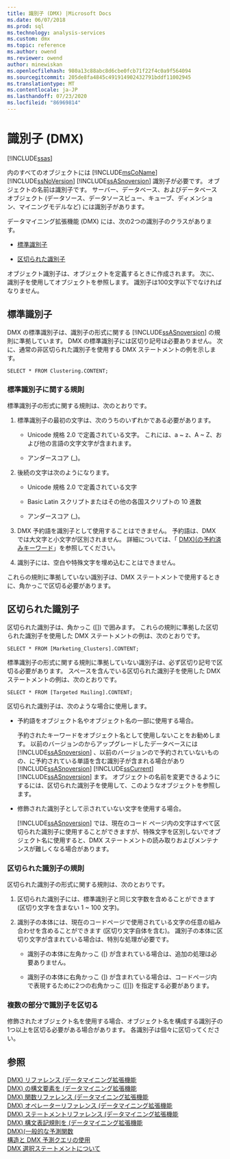 ```yaml
---
title: 識別子 (DMX) |Microsoft Docs
ms.date: 06/07/2018
ms.prod: sql
ms.technology: analysis-services
ms.custom: dmx
ms.topic: reference
ms.author: owend
ms.reviewer: owend
author: minewiskan
ms.openlocfilehash: 980a13c88abc8d6cbe0fcb71f22f4c0a9f564094
ms.sourcegitcommit: 205de8fa4845c491914902432791bddf11002945
ms.translationtype: MT
ms.contentlocale: ja-JP
ms.lasthandoff: 07/23/2020
ms.locfileid: "86969814"
---
```

# <a name="identifiers-dmx"></a>識別子 (DMX)
[!INCLUDE[ssas](../includes/applies-to-version/ssas.md)]

  内のすべてのオブジェクトには [!INCLUDE[msCoName](../includes/msconame-md.md)] [!INCLUDE[ssNoVersion](../includes/ssnoversion-md.md)] [!INCLUDE[ssASnoversion](../includes/ssasnoversion-md.md)] 識別子が必要です。 オブジェクトの名前は識別子です。 サーバー、データベース、およびデータベースオブジェクト (データソース、データソースビュー、キューブ、ディメンション、マイニングモデルなど) には識別子があります。  
  
 データマイニング拡張機能 (DMX) には、次の2つの識別子のクラスがあります。  
  
-   [標準識別子](#RegularIdentifiers)  
  
-   [区切られた識別子](#DelimitedIdentifiers)  
  
 オブジェクト識別子は、オブジェクトを定義するときに作成されます。 次に、識別子を使用してオブジェクトを参照します。 識別子は100文字以下でなければなりません。  
  
##  <a name="regular-identifiers"></a><a name="RegularIdentifiers"></a>標準識別子  
 DMX の標準識別子は、識別子の形式に関する [!INCLUDE[ssASnoversion](../includes/ssasnoversion-md.md)] の規則に準拠しています。 DMX の標準識別子には区切り記号は必要ありません。 次に、通常の非区切られた識別子を使用する DMX ステートメントの例を示します。  
  
```  
SELECT * FROM Clustering.CONTENT;  
```  
  
### <a name="rules-for-regular-identifiers"></a>標準識別子に関する規則  
 標準識別子の形式に関する規則は、次のとおりです。  
  
1.  標準識別子の最初の文字は、次のうちのいずれかである必要があります。  
  
    -   Unicode 規格&#xA0;2.0 で定義されている文字。 これには、a ~ z、A ~ Z、および他の言語の文字文字が含まれます。  
  
    -   アンダースコア (_)。  
  
2.  後続の文字は次のようになります。  
  
    -   Unicode 規格&#xA0;2.0 で定義されている文字  
  
    -   Basic Latin スクリプトまたはその他の各国スクリプトの 10 進数  
  
    -   アンダースコア (_)。  
  
3.  DMX 予約語を識別子として使用することはできません。 予約語は、DMX では大文字と小文字が区別されません。 詳細については、「 [DMX&#41;&#40;の予約済みキーワード](../dmx/reserved-keywords-dmx.md)」を参照してください。  
  
4.  識別子には、空白や特殊文字を埋め込むことはできません。  
  
 これらの規則に準拠していない識別子は、DMX ステートメントで使用するときに、角かっこで区切る必要があります。  
  
##  <a name="delimited-identifiers"></a><a name="DelimitedIdentifiers"></a>区切られた識別子  
 区切られた識別子は、角かっこ ([]) で囲みます。  これらの規則に準拠した区切られた識別子を使用した DMX ステートメントの例は、次のとおりです。  
  
```  
SELECT * FROM [Marketing_Clusters].CONTENT;  
```  
  
 標準識別子の形式に関する規則に準拠していない識別子は、必ず区切り記号で区切る必要があります。 スペースを含んでいる区切られた識別子を使用した DMX ステートメントの例は、次のとおりです。  
  
```  
SELECT * FROM [Targeted Mailing].CONTENT;  
```  
  
 区切られた識別子は、次のような場合に使用します。  
  
-   予約語をオブジェクト名やオブジェクト名の一部に使用する場合。  
  
     予約されたキーワードをオブジェクト名として使用しないことをお勧めします。 以前のバージョンのからアップグレードしたデータベースには [!INCLUDE[ssASnoversion](../includes/ssasnoversion-md.md)] 、以前のバージョンので予約されていないものの、に予約されている単語を含む識別子が含まれる場合があり [!INCLUDE[ssASnoversion](../includes/ssasnoversion-md.md)] [!INCLUDE[ssCurrent](../includes/sscurrent-md.md)] [!INCLUDE[ssASnoversion](../includes/ssasnoversion-md.md)] ます。 オブジェクトの名前を変更できるようにするには、区切られた識別子を使用して、このようなオブジェクトを参照します。  
  
-   修飾された識別子として示されていない文字を使用する場合。  
  
     [!INCLUDE[ssASnoversion](../includes/ssasnoversion-md.md)] では、現在のコード ページ内の文字はすべて区切られた識別子に使用することができますが、特殊文字を区別しないでオブジェクト名に使用すると、DMX ステートメントの読み取りおよびメンテナンスが難しくなる場合があります。  
  
### <a name="rules-for-delimited-identifiers"></a>区切られた識別子の規則  
 区切られた識別子の形式に関する規則は、次のとおりです。  
  
1.  区切られた識別子には、標準識別子と同じ文字数を含めることができます (区切り文字を含まない 1 ~ 100 文字)。  
  
2.  識別子の本体には、現在のコードページで使用されている文字の任意の組み合わせを含めることができます (区切り文字自体を含む)。 識別子の本体に区切り文字が含まれている場合は、特別な処理が必要です。  
  
    -   識別子の本体に左角かっこ ([) が含まれている場合は、追加の処理は必要ありません。  
  
    -   識別子の本体に右角かっこ (]) が含まれている場合は、コードページ内で表現するために2つの右角かっこ ([]]) を指定する必要があります。  
  
### <a name="delimiting-identifiers-with-multiple-parts"></a>複数の部分で識別子を区切る  
 修飾されたオブジェクト名を使用する場合、オブジェクト名を構成する識別子の1つ以上を区切る必要がある場合があります。 各識別子は個々に区切ってください。  
  
## <a name="see-also"></a>参照  
 [DMX&#41; リファレンス &#40;データマイニング拡張機能](../dmx/data-mining-extensions-dmx-reference.md)   
 [DMX&#41; の構文要素を &#40;データマイニング拡張機能](../dmx/data-mining-extensions-dmx-syntax-elements.md)   
 [DMX&#41; 関数リファレンス &#40;データマイニング拡張機能](../dmx/data-mining-extensions-dmx-function-reference.md)   
 [DMX&#41; オペレーターリファレンス &#40;データマイニング拡張機能](../dmx/data-mining-extensions-dmx-operator-reference.md)   
 [DMX&#41; ステートメントリファレンス &#40;データマイニング拡張機能](../dmx/data-mining-extensions-dmx-statements.md)   
 [DMX&#41; 構文表記規則を &#40;データマイニング拡張機能](../dmx/data-mining-extensions-dmx-syntax-conventions.md)   
 [DMX&#41;&#40;一般的な予測関数](../dmx/general-prediction-functions-dmx.md)   
 [構造と DMX 予測クエリの使用](../dmx/structure-and-usage-of-dmx-prediction-queries.md)   
 [DMX 選択ステートメントについて](../dmx/understanding-the-dmx-select-statement.md)  
  
  
